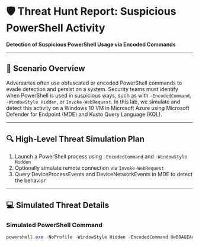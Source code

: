 # 🛡️ Threat Hunt Report: Suspicious PowerShell Activity

**Detection of Suspicious PowerShell Usage via Encoded Commands**

---

## 📘 Scenario Overview

Adversaries often use obfuscated or encoded PowerShell commands to evade detection and persist on a system. Security teams must identify when PowerShell is used in suspicious ways, such as with `-EncodedCommand`, `-WindowStyle Hidden`, or `Invoke-WebRequest`. In this lab, we simulate and detect this activity on a Windows 10 VM in Microsoft Azure using Microsoft Defender for Endpoint (MDE) and Kusto Query Language (KQL).

---

## 🔍 High-Level Threat Simulation Plan

1. Launch a PowerShell process using `-EncodedCommand` and `-WindowStyle Hidden`
2. Optionally simulate remote connection via `Invoke-WebRequest`
3. Query DeviceProcessEvents and DeviceNetworkEvents in MDE to detect the behavior

---

## 💻 Simulated Threat Details

### Simulated PowerShell Command
```powershell
powershell.exe -NoProfile -WindowStyle Hidden -EncodedCommand UwB0AGEAcgB0AC0AUwBsAGUAZQBwACAAMQAwAA==
